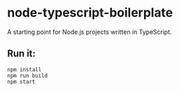 # node-typescript-boilerplate

A starting point for Node.js projects written in TypeScript.

## Run it:

```
npm install
npm run build
npm start
```


